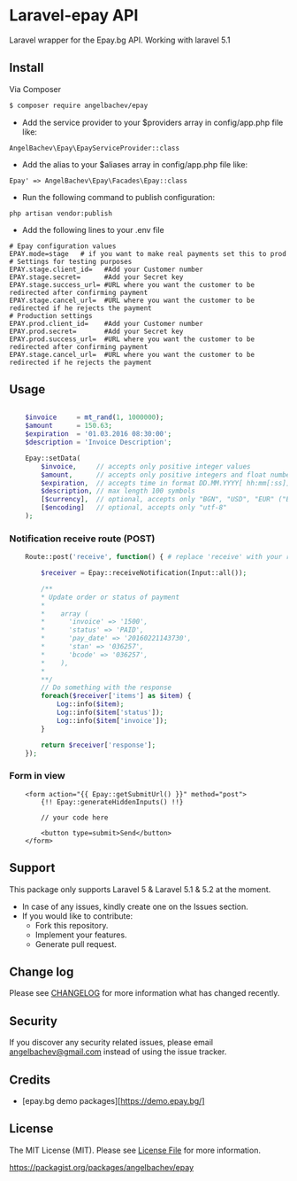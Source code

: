 # Laravel-epay API

Laravel wrapper for the Epay.bg API.
Working with laravel 5.1

## Install

Via Composer

``` bash
$ composer require angelbachev/epay

```

* Add the service provider to your $providers array in config/app.php file like:

```
AngelBachev\Epay\EpayServiceProvider::class
```

* Add the alias to your $aliases array in config/app.php file like:

```
Epay' => AngelBachev\Epay\Facades\Epay::class
```

* Run the following command to publish configuration:
```
php artisan vendor:publish
```

* Add the following lines to your .env file
```
# Epay configuration values
EPAY.mode=stage   # if you want to make real payments set this to prod
# Settings for testing purposes
EPAY.stage.client_id=   #Add your Customer number
EPAY.stage.secret=      #Add your Secret key
EPAY.stage.success_url= #URL where you want the customer to be redirected after confirming payment
EPAY.stage.cancel_url=  #URL where you want the customer to be redirected if he rejects the payment
# Production settings
EPAY.prod.client_id=    #Add your Customer number
EPAY.prod.secret=       #Add your Secret key
EPAY.prod.success_url=  #URL where you want the customer to be redirected after confirming payment
EPAY.stage.cancel_url=  #URL where you want the customer to be redirected if he rejects the payment
```
## Usage

``` php

    $invoice     = mt_rand(1, 1000000);
    $amount      = 150.63;
    $expiration  = '01.03.2016 08:30:00';
    $description = 'Invoice Description';

    Epay::setData(
        $invoice,     // accepts only positive integer values
        $amount,      // accepts only positive integers and float numbers with 1 or 2 digits after decimal point
        $expiration,  // accepts time in format DD.MM.YYYY[ hh:mm[:ss]]
        $description, // max length 100 symbols
        [$currency],  // optional, accepts only "BGN", "USD", "EUR" ("BGN" by default)
        [$encoding]   // optional, accepts only "utf-8"
    );

```

### Notification receive route (POST)

``` PHP
    Route::post('receive', function() { # replace 'receive' with your real route for handling Epay notifications

        $receiver = Epay::receiveNotification(Input::all());

        /**
        * Update order or status of payment
        *
        *    array (
        *      'invoice' => '1500',
        *      'status' => 'PAID',
        *      'pay_date' => '20160221143730',
        *      'stan' => '036257',
        *      'bcode' => '036257',
        *    ),
        *
        **/
        // Do something with the response
        foreach($receiver['items'] as $item) {
            Log::info($item);
            Log::info($item['status']);
            Log::info($item['invoice']);
        }

        return $receiver['response'];
    });
```


### Form in view
```
    <form action="{{ Epay::getSubmitUrl() }}" method="post">
        {!! Epay::generateHiddenInputs() !!}

        // your code here

        <button type=submit>Send</button>
    </form>
```

## Support
This package only supports Laravel 5 & Laravel 5.1 & 5.2 at the moment.

* In case of any issues, kindly create one on the Issues section.
* If you would like to contribute:
  * Fork this repository.
  * Implement your features.
  * Generate pull request.

## Change log

Please see [CHANGELOG](CHANGELOG.md) for more information what has changed recently.

## Security

If you discover any security related issues, please email angelbachev@gmail.com instead of using the issue tracker.

## Credits

- [epay.bg demo packages][https://demo.epay.bg/]

## License

The MIT License (MIT). Please see [License File](LICENSE.md) for more information.

https://packagist.org/packages/angelbachev/epay
